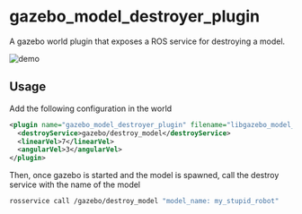 gazebo_model_destroyer_plugin
=============================

A gazebo world plugin that exposes a ROS service for destroying a model.

![demo](https://github.com/nlamprian/gazebo_model_destroyer_plugin/wiki/assets/example.gif)

Usage
-----

Add the following configuration in the world

```xml
<plugin name="gazebo_model_destroyer_plugin" filename="libgazebo_model_destroyer_plugin.so">
  <destroyService>gazebo/destroy_model</destroyService>
  <linearVel>7</linearVel>
  <angularVel>3</angularVel>
</plugin>
```

Then, once gazebo is started and the model is spawned, call the destroy service with the name of the model

```bash
rosservice call /gazebo/destroy_model "model_name: my_stupid_robot"
```
